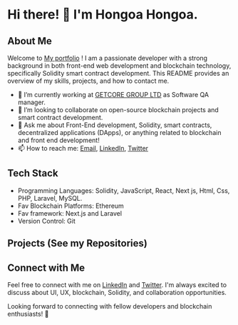 # Hi there! 👋 I'm Hongoa Hongoa.

## About Me
Welcome to [My portfolio](https://hongoa-portfolio.vercel.app/) ! I am a passionate developer with a strong background in both front-end web development and blockchain technology, specifically Solidity smart contract development. This README provides an overview of my skills, projects, and how to contact me.

- 🔭 I’m currently working at [GETCORE GROUP LTD](https://getcoregroup.com/) as Software QA manager.
- 👯 I’m looking to collaborate on open-source blockchain projects and smart contract development.
- 💬 Ask me about Front-End development, Solidity, smart contracts, decentralized applications (DApps), or anything related to blockchain and front end development!
- 📫 How to reach me: [Email](mailto:josephhongoa2020@gmail.com), [LinkedIn](https://www.linkedin.com/in/hongoa-hongoa-355538284/), [Twitter](https://twitter.com/HongoaHongoa)

## Tech Stack
- Programming Languages: Solidity, JavaScript, React, Next js, Html, Css, PHP, Laravel, MySQL.
- Fav Blockchain Platforms: Ethereum
- Fav framework: Next.js and Laravel
- Version Control: Git

## Projects (See my Repositories)

## Connect with Me
Feel free to connect with me on [LinkedIn](https://www.linkedin.com/in/hongoa-hongoa-355538284/) and [Twitter](https://twitter.com/HongoaHongoa).
I'm always excited to discuss about UI, UX, blockchain, Solidity, and collaboration opportunities.

Looking forward to connecting with fellow developers and blockchain enthusiasts! 🚀
